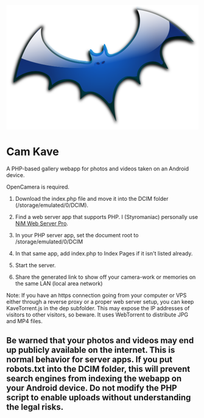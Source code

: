 ![Blue Bat](BlueBat.svg)
# Cam Kave
A PHP-based gallery webapp for photos and videos taken on an Android device.

OpenCamera is required.

1. Download the index.php file and move it into the DCIM folder (/storage/emulated/0/DCIM).

2. Find a web server app that supports PHP. I (Styromaniac) personally use [NiM Web Server Pro](https://play.google.com/store/apps/details?id=com.nimcomputing.webserver.pro).

3. In your PHP server app, set the document root to /storage/emulated/0/DCIM

4. In that same app, add index.php to Index Pages if it isn't listed already.

5. Start the server.

6. Share the generated link to show off your camera-work or memories on the same LAN (local area network)

Note: If you have an https connection going from your computer or VPS either through a reverse proxy or a proper web server setup, you can keep KaveTorrent.js in the dep subfolder. This may expose the IP addresses of visitors to other visitors, so beware. It uses WebTorrent to distribute JPG and MP4 files.

## Be warned that your photos and videos may end up publicly available on the internet. This is normal behavior for server apps. If you put robots.txt into the DCIM folder, this will prevent search engines from indexing the webapp on your Android device. Do not modify the PHP script to enable uploads without understanding the legal risks.

